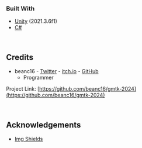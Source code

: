 <!-- PROJECT SHIELDS -->
<!--
*** I'm using markdown "reference style" links for readability.
*** Reference links are enclosed in brackets [ ] instead of parentheses ( ).
*** See the bottom of this document for the declaration of the reference variables
*** for contributors-url, forks-url, etc. This is an optional, concise syntax you may use.
*** https://www.markdownguide.org/basic-syntax/#reference-style-links
-->

<!-- PROJECT LOGO -->
<br />
<!-- TODO: Update this later
<p align="center">
  <a href="https://github.com/beanc16/gmtk-2024">
    <img src="./Assets/_/Sprites/Character/EnemyEye/Eye_Down.PNG" alt="Character" width="80" height="160">
  </a>
-->
<!-- TODO: Update this later
  <h3 align="center">The Dicematurge</h3>
-->
<!-- TODO: Update this later
  <p align="center">
    Cursed with randomness, a dicemage must make their way through the dungeon or perish within.
    <br />
    <a href="https://itch.io/jam/gmtk-jam-2023/rate/1618446"><strong>Play the Game »</strong></a>
    <br />
    <br />
  </p>
</p>
-->

<!-- GAMEPLAY GIF -->
<!-- TODO: Update this later
<div align="center">
  <a href="https://github.com/beanc16/gmtk-2022">
    <img src="./Assets/_/Sprites/Promo/dicematurge-promo-1-jukes.gif" alt="Gameplay" width="75%">
  </a>
</div>
<br />
<br />
-->



<!-- TABLE OF CONTENTS -->
<!-- TODO: Update this later
<details open="open">
  <summary><h2 style="display: inline-block">Table of Contents</h2></summary>
  <ol>
    <li>
      <a href="#about-the-project">About The Project</a>
      <ul>
        <li><a href="#built-with">Built With</a></li>
      </ul>
    </li>
    <li><a href="#credits">Credits</a></li>
    <li><a href="#acknowledgements">Acknowledgements</a></li>
    <li><a href="#play-the-game">Play the Game</a></li>
  </ol>
</details>

<br />
-->



<!-- ABOUT THE PROJECT -->
<!-- TODO: Update this later
## About The Project
<div align="center">
-->
  <!-- cover image -->
<!-- TODO: Update this later
  <a href="https://github.com/beanc16/gmtk-2024">
    <img src="./Assets/_/Sprites/Promo/Itch Cover Image.png" alt="Cover Image" width="75%">
  </a>
</div>

<p align="center">
  The Dicematurge is a top-down shooter that was made in 48 hours for the 
  <a href="https://itch.io/jam/gmtk-jam-2023">
    GTMK 2022 Game Jam
  </a>
</p>
-->


### Built With

* [Unity](https://unity.com) (2021.3.6f1)
* [C#](https://docs.microsoft.com/en-us/dotnet/csharp)

<br />



<!-- CREDITS -->
## Credits

* beanc16 - [Twitter](https://twitter.com/shocking_shots) - [itch.io](https://shockingshots.itch.io) - [GitHub](https://github.com/beanc16)
  * Programmer



Project Link: [https://github.com/beanc16/gmtk-2024](https://github.com/beanc16/gmtk-2024)

<br />



<!-- ACKNOWLEDGEMENTS -->
## Acknowledgements

<!-- Add plugins and dependencies here -->
* [Img Shields](https://shields.io)

<br />



<!-- Play the Game -->
<!-- TODO: Update this later
## [Play the Game](https://itch.io/jam/gmtk-jam-2023/rate/1618446)
-->


<!-- MARKDOWN LINKS & IMAGES -->
<!-- https://www.markdownguide.org/basic-syntax/#reference-style-links -->

<!-- Custom -->
<!-- Add any custom links or images here -->

<!-- Default -->
[contributors-shield]: https://img.shields.io/github/contributors/github_username/repo.svg?style=for-the-badge
[contributors-url]: https://github.com/github_username/repo/graphs/contributors
[forks-shield]: https://img.shields.io/github/forks/github_username/repo.svg?style=for-the-badge
[forks-url]: https://github.com/github_username/repo/network/members
[stars-shield]: https://img.shields.io/github/stars/github_username/repo.svg?style=for-the-badge
[stars-url]: https://github.com/github_username/repo/stargazers
[issues-shield]: https://img.shields.io/github/issues/github_username/repo.svg?style=for-the-badge
[issues-url]: https://github.com/github_username/repo/issues
[license-shield]: https://img.shields.io/github/license/github_username/repo.svg?style=for-the-badge
[license-url]: https://github.com/github_username/repo/blob/master/LICENSE.txt
[linkedin-shield]: https://img.shields.io/badge/-LinkedIn-black.svg?style=for-the-badge&logo=linkedin&colorB=555
[linkedin-url]: https://linkedin.com/in/github_username
